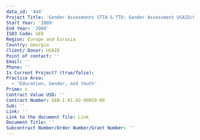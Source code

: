 ```yaml
---
data_id: '444'
Project Title: 'Gender Assesments STTA & TTO: Gender Assessment USAID/Georgia:  (TDY 87)'
Start Year: '2009'
End Year: '2009'
ISO3 Code: GEO
Region: Europe and Eurasia
Country: Georgia
Client/ Donor: USAID
Point of contact: ''
Email: ''
Phone: ''
Is Current Project? (true/false): 
Practice Area:
  - 'Education, Gender, and Youth'
Prime: x
Contract Value USD: ''
Contract Number: GEW-I-01-02-00019-00
Sub: ''
Link: ''
Link to the document file: Link
Document Title: ''
Subcontract Number/Order Number/Grant Number: ''
---
```


